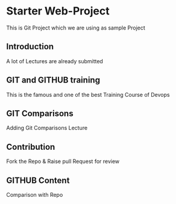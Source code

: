 # Starter Web-Project

  This is Git Project which we are using as sample Project

## Introduction
   
   A lot of Lectures are already submitted


## GIT and GITHUB training

This is the famous and one of the best Training Course of Devops

## GIT Comparisons

   Adding Git Comparisons Lecture
## Contribution
Fork the Repo & Raise pull Request for review
## GITHUB Content

Comparison with Repo
